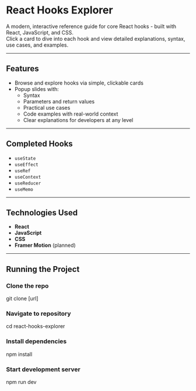 # React Hooks Explorer

A modern, interactive reference guide for core React hooks - built with React, JavaScript, and CSS.  
Click a card to dive into each hook and view detailed explanations, syntax, use cases, and examples.

---

## Features

- Browse and explore hooks via simple, clickable cards
- Popup slides with:
  - Syntax
  - Parameters and return values
  - Practical use cases
  - Code examples with real-world context
  - Clear explanations for developers at any level

---

## Completed Hooks

- `useState`
- `useEffect`
- `useRef`
- `useContext`
- `useReducer`
- `useMemo`

---

## Technologies Used

- **React**
- **JavaScript**
- **CSS**
- **Framer Motion** (planned)

---

## Running the Project

### Clone the repo

git clone [url]

### Navigate to repository

cd react-hooks-explorer

### Install dependencies

npm install

### Start development server

npm run dev